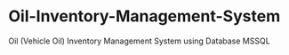 # Oil-Inventory-Management-System
Oil (Vehicle Oil) Inventory Management System using Database MSSQL
